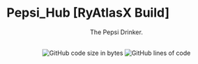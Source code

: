 # Pepsi_Hub [RyAtlasX Build]
<p align="center">The Pepsi Drinker.</p>

<div align="center">
    <a href="https://cdn.discordapp.com/attachments/833062502266830869/1086451944333262888/channels4_profile.jpg" alt="Discord"/></a>
    <br>
    <img src="https://img.shields.io/github/languages/code-size/MeteorDevelopment/meteor-client" alt="GitHub code size in bytes"/>
    <img src="https://tokei.rs/b1/github/MeteorDevelopment/meteor-client" alt="GitHub lines of code"/>
</div>
